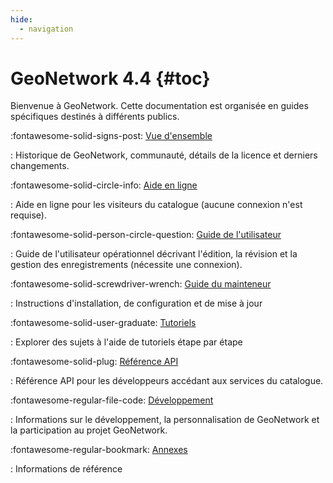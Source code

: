 ```yaml
---
hide:
  - navigation
---
```


# GeoNetwork 4.4 {#toc}

Bienvenue à GeoNetwork. Cette documentation est organisée en guides spécifiques destinés à différents publics.

<div class="grid cards" markdown>

:fontawesome-solid-signs-post: [Vue d'ensemble](overview/index.md)

:   Historique de GeoNetwork, communauté, détails de la licence et derniers changements.

:fontawesome-solid-circle-info: [Aide en ligne](help/index.md)

:   Aide en ligne pour les visiteurs du catalogue (aucune connexion n'est requise).

:fontawesome-solid-person-circle-question: [Guide de l'utilisateur](user-guide/index.md)

:   Guide de l'utilisateur opérationnel décrivant l'édition, la révision et la gestion des enregistrements (nécessite une connexion).

:fontawesome-solid-screwdriver-wrench: [Guide du mainteneur](maintainer-guide/index.md)

:   Instructions d'installation, de configuration et de mise à jour

:fontawesome-solid-user-graduate: [Tutoriels](tutorials/index.md)

:   Explorer des sujets à l'aide de tutoriels étape par étape

:fontawesome-solid-plug: [Référence API](api/index.md)

:   Référence API pour les développeurs accédant aux services du catalogue.

:fontawesome-regular-file-code: [Développement](devel/index.md)

:   Informations sur le développement, la personnalisation de GeoNetwork et la participation au projet GeoNetwork.

:fontawesome-regular-bookmark: [Annexes](annexes/index.md)

:   Informations de référence

</div>
